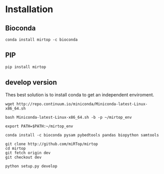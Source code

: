# Installation

## Bioconda

`conda install mirtop -c bioconda`

## PIP

`pip install mirtop`

## develop version

Thes best solution is to install conda to get an independent enviroment.

```
wget http://repo.continuum.io/miniconda/Miniconda-latest-Linux-x86_64.sh

bash Miniconda-latest-Linux-x86_64.sh -b -p ~/mirtop_env

export PATH=$PATH:~/mirtop_env

conda install -c bioconda pysam pybedtools pandas biopython samtools

git clone http://github.com/miRTop/mirtop
cd mirtop
git fetch origin dev
git checkout dev

python setup.py develop
```